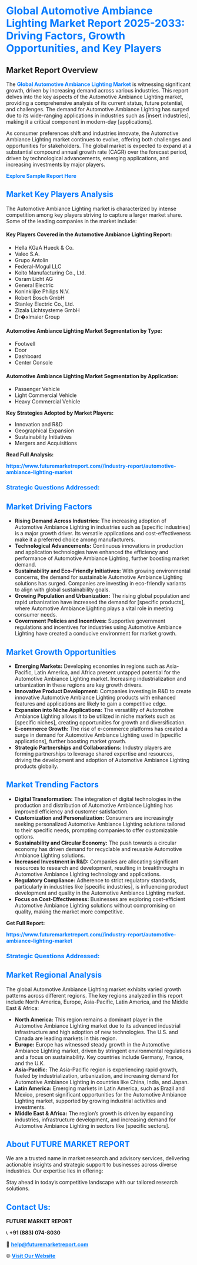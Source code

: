 <h1 style="color: #007BFF;">Global Automotive Ambiance Lighting Market Report 2025-2033: Driving Factors, Growth Opportunities, and Key Players</h1>

<section id="overview">
<h2>Market Report Overview</h2>
<p>The <a href="https://www.futuremarketreport.com//industry-report/automotive-ambiance-lighting-market" style="color: #007BFF; text-decoration: none;"><strong>Global Automotive Ambiance Lighting Market</strong></a> is witnessing significant growth, driven by increasing demand across various industries. This report delves into the key aspects of the Automotive Ambiance Lighting market, providing a comprehensive analysis of its current status, future potential, and challenges. The demand for Automotive Ambiance Lighting has surged due to its wide-ranging applications in industries such as [insert industries], making it a critical component in modern-day [applications].</p>
<p>As consumer preferences shift and industries innovate, the Automotive Ambiance Lighting market continues to evolve, offering both challenges and opportunities for stakeholders. The global market is expected to expand at a substantial compound annual growth rate (CAGR) over the forecast period, driven by technological advancements, emerging applications, and increasing investments by major players.</p>
</section>

<section id="overview">
<p><a href="https://www.futuremarketreport.com//request-sample/reportId=57311" style="color: #007BFF; text-decoration: none;"><strong>Explore Sample Report Here</strong></a></p>
</section>

<section id="key-players">
<h2 style="color: #007BFF;">Market Key Players Analysis</h2>
<p>The Automotive Ambiance Lighting market is characterized by intense competition among key players striving to capture a larger market share. Some of the leading companies in the market include:</p>
<h4>Key Players Covered in the Automotive Ambiance Lighting Report:</h4>
<ul><li>Hella KGaA Hueck &amp; Co.</li><li>Valeo S.A.</li><li>Grupo Antolin</li><li>Federal-Mogul LLC</li><li>Koito Manufacturing Co., Ltd.</li><li>Osram Licht AG</li><li>General Electric</li><li>Koninklijke Philips N.V.</li><li>Robert Bosch GmbH</li><li>Stanley Electric Co., Ltd.</li><li>Zizala Lichtsysteme GmbH</li><li>Dr�xlmaier Group</li></ul>
<h4>Automotive Ambiance Lighting Market Segmentation by Type:</h4>
<ul><li>Footwell</li><li>Door</li><li>Dashboard</li><li>Center Console</li></ul>

<h4>Automotive Ambiance Lighting Market Segmentation by Application:</h4>
<ul><li>Passenger Vehicle</li><li>Light Commercial Vehicle</li><li>Heavy Commercial Vehicle</li></ul>
<p><strong>Key Strategies Adopted by Market Players:</strong></p>
<ul>
<li>Innovation and R&D</li>
<li>Geographical Expansion</li>
<li>Sustainability Initiatives</li>
<li>Mergers and Acquisitions</li>
</ul>
</section>

<section>
<p><strong>Read Full Analysis: </strong></p><a href="https://www.futuremarketreport.com//industry-report/automotive-ambiance-lighting-market" style="color: #007BFF; text-decoration: none;"><strong>https://www.futuremarketreport.com//industry-report/automotive-ambiance-lighting-market</strong></a>
<h3 style="color: #007BFF;">Strategic Questions Addressed:</h3>
</section>

<section id="driving-factors">
<h2 style="color: #007BFF;">Market Driving Factors</h2>
<ul>
<li><strong>Rising Demand Across Industries:</strong> The increasing adoption of Automotive Ambiance Lighting in industries such as [specific industries] is a major growth driver. Its versatile applications and cost-effectiveness make it a preferred choice among manufacturers.</li>
<li><strong>Technological Advancements:</strong> Continuous innovations in production and application technologies have enhanced the efficiency and performance of Automotive Ambiance Lighting, further boosting market demand.</li>
<li><strong>Sustainability and Eco-Friendly Initiatives:</strong> With growing environmental concerns, the demand for sustainable Automotive Ambiance Lighting solutions has surged. Companies are investing in eco-friendly variants to align with global sustainability goals.</li>
<li><strong>Growing Population and Urbanization:</strong> The rising global population and rapid urbanization have increased the demand for [specific products], where Automotive Ambiance Lighting plays a vital role in meeting consumer needs.</li>
<li><strong>Government Policies and Incentives:</strong> Supportive government regulations and incentives for industries using Automotive Ambiance Lighting have created a conducive environment for market growth.</li>
</ul>
</section>

<section id="growth-opportunities">
<h2 style="color: #007BFF;">Market Growth Opportunities</h2>
<ul>
<li><strong>Emerging Markets:</strong> Developing economies in regions such as Asia-Pacific, Latin America, and Africa present untapped potential for the Automotive Ambiance Lighting market. Increasing industrialization and urbanization in these regions are key growth drivers.</li>
<li><strong>Innovative Product Development:</strong> Companies investing in R&D to create innovative Automotive Ambiance Lighting products with enhanced features and applications are likely to gain a competitive edge.</li>
<li><strong>Expansion into Niche Applications:</strong> The versatility of Automotive Ambiance Lighting allows it to be utilized in niche markets such as [specific niches], creating opportunities for growth and diversification.</li>
<li><strong>E-commerce Growth:</strong> The rise of e-commerce platforms has created a surge in demand for Automotive Ambiance Lighting used in [specific applications], further boosting market growth.</li>
<li><strong>Strategic Partnerships and Collaborations:</strong> Industry players are forming partnerships to leverage shared expertise and resources, driving the development and adoption of Automotive Ambiance Lighting products globally.</li>
</ul>
</section>

<section id="trending-factors">
<h2 style="color: #007BFF;">Market Trending Factors</h2>
<ul>
<li><strong>Digital Transformation:</strong> The integration of digital technologies in the production and distribution of Automotive Ambiance Lighting has improved efficiency and customer satisfaction.</li>
<li><strong>Customization and Personalization:</strong> Consumers are increasingly seeking personalized Automotive Ambiance Lighting solutions tailored to their specific needs, prompting companies to offer customizable options.</li>
<li><strong>Sustainability and Circular Economy:</strong> The push towards a circular economy has driven demand for recyclable and reusable Automotive Ambiance Lighting solutions.</li>
<li><strong>Increased Investment in R&D:</strong> Companies are allocating significant resources to research and development, resulting in breakthroughs in Automotive Ambiance Lighting technology and applications.</li>
<li><strong>Regulatory Compliance:</strong> Adherence to strict regulatory standards, particularly in industries like [specific industries], is influencing product development and quality in the Automotive Ambiance Lighting market.</li>
<li><strong>Focus on Cost-Effectiveness:</strong> Businesses are exploring cost-efficient Automotive Ambiance Lighting solutions without compromising on quality, making the market more competitive.</li>
</ul>
</section>

<section>
<p><strong>Get Full Report: </strong></p><a href="https://www.futuremarketreport.com//industry-report/automotive-ambiance-lighting-market" style="color: #007BFF; text-decoration: none;"><strong>https://www.futuremarketreport.com//industry-report/automotive-ambiance-lighting-market</strong></a>
<h3 style="color: #007BFF;">Strategic Questions Addressed:</h3>
</section>


<section id="regional-analysis">
<h2 style="color: #007BFF;">Market Regional Analysis</h2>
<p>The global Automotive Ambiance Lighting market exhibits varied growth patterns across different regions. The key regions analyzed in this report include North America, Europe, Asia-Pacific, Latin America, and the Middle East & Africa:</p>
<ul>
<li><strong>North America:</strong> This region remains a dominant player in the Automotive Ambiance Lighting market due to its advanced industrial infrastructure and high adoption of new technologies. The U.S. and Canada are leading markets in this region.</li>
<li><strong>Europe:</strong> Europe has witnessed steady growth in the Automotive Ambiance Lighting market, driven by stringent environmental regulations and a focus on sustainability. Key countries include Germany, France, and the U.K.</li>
<li><strong>Asia-Pacific:</strong> The Asia-Pacific region is experiencing rapid growth, fueled by industrialization, urbanization, and increasing demand for Automotive Ambiance Lighting in countries like China, India, and Japan.</li>
<li><strong>Latin America:</strong> Emerging markets in Latin America, such as Brazil and Mexico, present significant opportunities for the Automotive Ambiance Lighting market, supported by growing industrial activities and investments.</li>
<li><strong>Middle East & Africa:</strong> The region’s growth is driven by expanding industries, infrastructure development, and increasing demand for Automotive Ambiance Lighting in sectors like [specific sectors].</li>
</ul>
</section>

<footer>
<h2 style="color: #007BFF;">About FUTURE MARKET REPORT</h2>
<p>We are a trusted name in market research and advisory services, delivering actionable insights and strategic support to businesses across diverse industries. Our expertise lies in offering:</p>

<p>Stay ahead in today’s competitive landscape with our tailored research solutions.</p>

<h2 style="color: #007BFF;">Contact Us:</h2>
<p><strong>FUTURE MARKET REPORT</strong></p>
<p>📞 <strong>+91 (883) 074-8030</strong></p>
<p>📧 <strong><a href="mailto:help@futuremarketreport.com" style="color: #007BFF;">help@futuremarketreport.com</a></strong></p>
<p>🌐 <strong><a href="https://www.futuremarketreport.com/" style="color: #007BFF;">Visit Our Website</a></strong></p>
</footer>